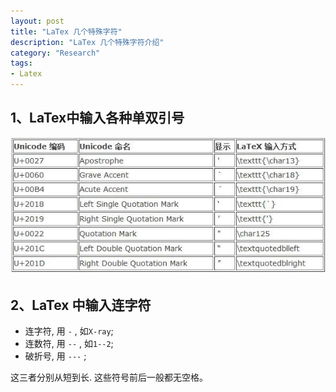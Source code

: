```yaml
---
layout: post
title: "LaTex 几个特殊字符"
description: "LaTex 几个特殊字符介绍"
category: "Research"
tags:
- Latex
---
```



## 1、LaTex中输入各种单双引号  

![sign](/assets/images/2011/10/latex_special_characters.jpg)  



## 2、LaTex 中输入连字符
- 连字符, 用 `-` , 如`X-ray`;
- 连数符, 用 `--` , 如`1--2`;
- 破折号, 用 `---` ;

这三者分别从短到长. 这些符号前后一般都无空格。

